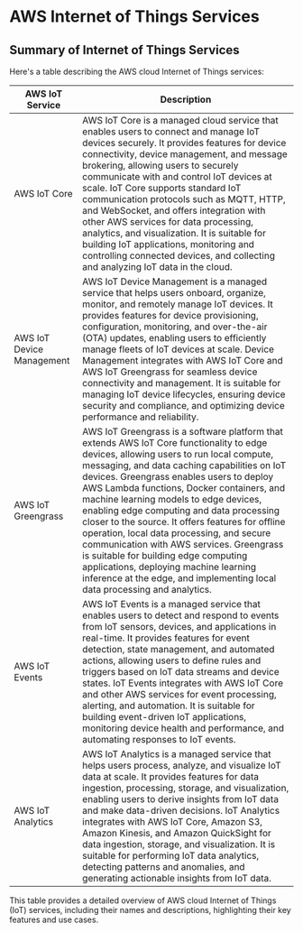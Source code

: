# AWS Internet of Things Services

## Summary of Internet of Things Services

Here's a table describing the AWS cloud Internet of Things services:

| AWS IoT Service           | Description                                                                                                                                                                                                                                                                                                                                                                                                                                             |
|---------------------------|---------------------------------------------------------------------------------------------------------------------------------------------------------------------------------------------------------------------------------------------------------------------------------------------------------------------------------------------------------------------------------------------------------------------------------------------------------|
| AWS IoT Core              | AWS IoT Core is a managed cloud service that enables users to connect and manage IoT devices securely. It provides features for device connectivity, device management, and message brokering, allowing users to securely communicate with and control IoT devices at scale. IoT Core supports standard IoT communication protocols such as MQTT, HTTP, and WebSocket, and offers integration with other AWS services for data processing, analytics, and visualization. It is suitable for building IoT applications, monitoring and controlling connected devices, and collecting and analyzing IoT data in the cloud. |
| AWS IoT Device Management | AWS IoT Device Management is a managed service that helps users onboard, organize, monitor, and remotely manage IoT devices. It provides features for device provisioning, configuration, monitoring, and over-the-air (OTA) updates, enabling users to efficiently manage fleets of IoT devices at scale. Device Management integrates with AWS IoT Core and AWS IoT Greengrass for seamless device connectivity and management. It is suitable for managing IoT device lifecycles, ensuring device security and compliance, and optimizing device performance and reliability.     |
| AWS IoT Greengrass        | AWS IoT Greengrass is a software platform that extends AWS IoT Core functionality to edge devices, allowing users to run local compute, messaging, and data caching capabilities on IoT devices. Greengrass enables users to deploy AWS Lambda functions, Docker containers, and machine learning models to edge devices, enabling edge computing and data processing closer to the source. It offers features for offline operation, local data processing, and secure communication with AWS services. Greengrass is suitable for building edge computing applications, deploying machine learning inference at the edge, and implementing local data processing and analytics. |
| AWS IoT Events            | AWS IoT Events is a managed service that enables users to detect and respond to events from IoT sensors, devices, and applications in real-time. It provides features for event detection, state management, and automated actions, allowing users to define rules and triggers based on IoT data streams and device states. IoT Events integrates with AWS IoT Core and other AWS services for event processing, alerting, and automation. It is suitable for building event-driven IoT applications, monitoring device health and performance, and automating responses to IoT events.                                   |
| AWS IoT Analytics         | AWS IoT Analytics is a managed service that helps users process, analyze, and visualize IoT data at scale. It provides features for data ingestion, processing, storage, and visualization, enabling users to derive insights from IoT data and make data-driven decisions. IoT Analytics integrates with AWS IoT Core, Amazon S3, Amazon Kinesis, and Amazon QuickSight for data ingestion, storage, and visualization. It is suitable for performing IoT data analytics, detecting patterns and anomalies, and generating actionable insights from IoT data.                                           |

This table provides a detailed overview of AWS cloud Internet of Things (IoT) services, including their names and descriptions, highlighting their key features and use cases.
